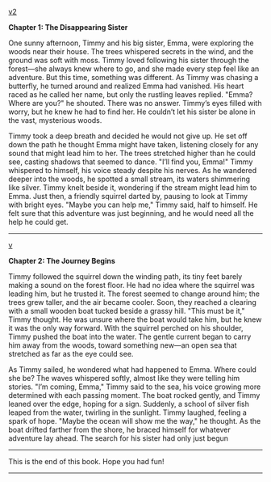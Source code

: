 [v2](https://www.dailymotion.com/video/x8r5gwq)

**Chapter 1: The Disappearing Sister**

One sunny afternoon, Timmy and his big sister, Emma, were exploring the woods near their house. The trees whispered secrets in the wind, and the ground was soft with moss. Timmy loved following his sister through the forest—she always knew where to go, and she made every step feel like an adventure. But this time, something was different. As Timmy was chasing a butterfly, he turned around and realized Emma had vanished. His heart raced as he called her name, but only the rustling leaves replied. "Emma? Where are you?" he shouted. There was no answer. Timmy’s eyes filled with worry, but he knew he had to find her. He couldn’t let his sister be alone in the vast, mysterious woods.

Timmy took a deep breath and decided he would not give up. He set off down the path he thought Emma might have taken, listening closely for any sound that might lead him to her. The trees stretched higher than he could see, casting shadows that seemed to dance. "I’ll find you, Emma!" Timmy whispered to himself, his voice steady despite his nerves. As he wandered deeper into the woods, he spotted a small stream, its waters shimmering like silver. Timmy knelt beside it, wondering if the stream might lead him to Emma. Just then, a friendly squirrel darted by, pausing to look at Timmy with bright eyes. "Maybe you can help me," Timmy said, half to himself. He felt sure that this adventure was just beginning, and he would need all the help he could get.

---

[v](https://www.dailymotion.com/video/x99ltac)

**Chapter 2: The Journey Begins**

Timmy followed the squirrel down the winding path, its tiny feet barely making a sound on the forest floor. He had no idea where the squirrel was leading him, but he trusted it. The forest seemed to change around him; the trees grew taller, and the air became cooler. Soon, they reached a clearing with a small wooden boat tucked beside a grassy hill. "This must be it," Timmy thought. He was unsure where the boat would take him, but he knew it was the only way forward. With the squirrel perched on his shoulder, Timmy pushed the boat into the water. The gentle current began to carry him away from the woods, toward something new—an open sea that stretched as far as the eye could see.

As Timmy sailed, he wondered what had happened to Emma. Where could she be? The waves whispered softly, almost like they were telling him stories. "I’m coming, Emma," Timmy said to the sea, his voice growing more determined with each passing moment. The boat rocked gently, and Timmy leaned over the edge, hoping for a sign. Suddenly, a school of silver fish leaped from the water, twirling in the sunlight. Timmy laughed, feeling a spark of hope. "Maybe the ocean will show me the way," he thought. As the boat drifted farther from the shore, he braced himself for whatever adventure lay ahead. The search for his sister had only just begun

---

This is the end of this book. Hope you had fun!


---
<!--stackedit_data:
eyJoaXN0b3J5IjpbLTE4NjMzODA0ODAsNTUyMzM0MjA4LC01OD
E3NjMwOTUsLTE2NjA3MjQ3MTIsOTYxMTE3MzczLDE3Mzc3NjYx
NzIsMTgwMjUxNTg5OCwtMTQ5NTcyNzE5LDIzOTU3MDU1OSwtMz
MyNDU1MzYzXX0=
-->